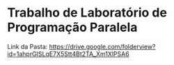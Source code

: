 # Trabalho de Laboratório de Programação Paralela 


Link da Pasta: https://drive.google.com/folderview?id=1ahprGISLqE7X5Stt4Bt2TA_Xm1XlPSA6
